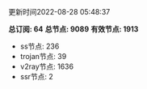 更新时间2022-08-28 05:48:37

**总订阅: 64**
**总节点: 9089**
**有效节点: 1913**
- ss节点: 236
- trojan节点: 39
- v2ray节点: 1636
- ssr节点: 2
